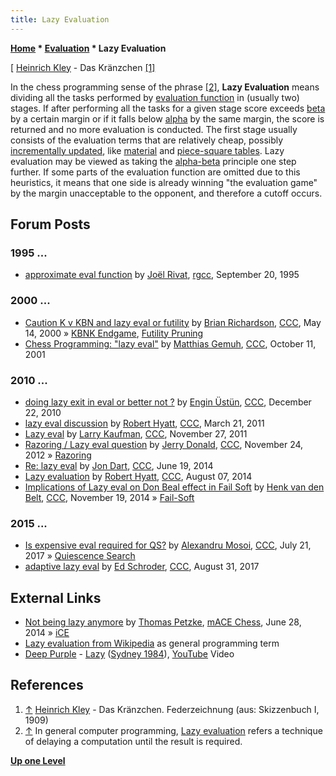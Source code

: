 ```yaml
---
title: Lazy Evaluation
---
```

**[Home](Home "Home") \* [Evaluation](Evaluation "Evaluation") \* Lazy Evaluation**



[ [Heinrich Kley](Category:Heinrich_Kley "Category:Heinrich Kley") - Das Kränzchen <a id="cite-note-1" href="#cite-ref-1">[1]</a>
  

In the chess programming sense of the phrase <a id="cite-note-2" href="#cite-ref-2">[2]</a>, **Lazy Evaluation** means dividing all the tasks performed by [evaluation function](Evaluation_Function "Evaluation Function") in (usually two) stages. If after performing all the tasks for a given stage score exceeds [beta](Beta "Beta") by a certain margin or if it falls below [alpha](Alpha "Alpha") by the same margin, the score is returned and no more evaluation is conducted. The first stage usually consists of the evaluation terms that are relatively cheap, possibly [incrementally updated](Incremental_Updates "Incremental Updates"), like [material](Material "Material") and [piece-square tables](Piece-Square_Tables "Piece-Square Tables"). Lazy evaluation may be viewed as taking the [alpha-beta](Alpha-Beta "Alpha-Beta") principle one step further. If some parts of the evaluation function are omitted due to this heuristics, it means that one side is already winning "the evaluation game" by the margin unacceptable to the opponent, and therefore a cutoff occurs. 



## Forum Posts


### 1995 ...


* [approximate eval function](http://groups.google.com/group/rec.games.chess.computer/browse_frm/thread/12607986c47b8ef6) by [Joël Rivat](Jo%C3%ABl_Rivat "Joël Rivat"), [rgcc](Computer_Chess_Forums "Computer Chess Forums"), September 20, 1995


### 2000 ...


* [Caution K v KBN and lazy eval or futility](https://www.stmintz.com/ccc/index.php?id=110681) by [Brian Richardson](Brian_Richardson "Brian Richardson"), [CCC](CCC "CCC"), May 14, 2000 » [KBNK Endgame](KBNK_Endgame "KBNK Endgame"), [Futility Pruning](Futility_Pruning "Futility Pruning")
* [Chess Programming: "lazy eval"](https://www.stmintz.com/ccc/index.php?id=192813) by [Matthias Gemuh](Matthias_Gemuh "Matthias Gemuh"), [CCC](CCC "CCC"), October 11, 2001


### 2010 ...


* [doing lazy exit in eval or better not ?](http://www.talkchess.com/forum/viewtopic.php?t=37223) by [Engin Üstün](Engin_%C3%9Cst%C3%BCn "Engin Üstün"), [CCC](CCC "CCC"), December 22, 2010
* [lazy eval discussion](http://www.talkchess.com/forum/viewtopic.php?t=38499) by [Robert Hyatt](Robert_Hyatt "Robert Hyatt"), [CCC](CCC "CCC"), March 21, 2011
* [Lazy eval](http://www.talkchess.com/forum/viewtopic.php?t=41236) by [Larry Kaufman](Larry_Kaufman "Larry Kaufman"), [CCC](CCC "CCC"), November 27, 2011
* [Razoring / Lazy eval question](http://www.talkchess.com/forum/viewtopic.php?t=46130) by [Jerry Donald](index.php?title=Jerry_Donald&action=edit&redlink=1 "Jerry Donald (page does not exist)"), [CCC](CCC "CCC"), November 24, 2012 » [Razoring](Razoring "Razoring")
* [Re: lazy eval](http://www.talkchess.com/forum/viewtopic.php?t=52676&start=28) by [Jon Dart](Jon_Dart "Jon Dart"), [CCC](CCC "CCC"), June 19, 2014
* [Lazy evaluation](http://www.talkchess.com/forum/viewtopic.php?t=53199) by [Robert Hyatt](Robert_Hyatt "Robert Hyatt"), [CCC](CCC "CCC"), August 07, 2014
* [Implications of Lazy eval on Don Beal effect in Fail Soft](http://www.talkchess.com/forum/viewtopic.php?t=54387) by [Henk van den Belt](index.php?title=Henk_van_den_Belt&action=edit&redlink=1 "Henk van den Belt (page does not exist)"), [CCC](CCC "CCC"), November 19, 2014 » [Fail-Soft](Fail-Soft "Fail-Soft")


### 2015 ...


* [Is expensive eval required for QS?](http://www.talkchess.com/forum/viewtopic.php?t=64674) by [Alexandru Mosoi](Alexandru_Mosoi "Alexandru Mosoi"), [CCC](CCC "CCC"), July 21, 2017 » [Quiescence Search](Quiescence_Search "Quiescence Search")
* [adaptive lazy eval](http://www.talkchess.com/forum/viewtopic.php?t=65047) by [Ed Schroder](Ed_Schroder "Ed Schroder"), [CCC](CCC "CCC"), August 31, 2017


## External Links


* [Not being lazy anymore](http://macechess.blogspot.de/2014/06/not-being-lazy-anymore.html)  by [Thomas Petzke](Thomas_Petzke "Thomas Petzke"), [mACE Chess](http://macechess.blogspot.de/), June 28, 2014 » [iCE](ICE "ICE")
* [Lazy evaluation from Wikipedia](https://en.wikipedia.org/wiki/Lazy_evaluation) as general programming term
* [Deep Purple](Category:Deep_Purple "Category:Deep Purple") - [Lazy](https://en.wikipedia.org/wiki/Lazy_%28Deep_Purple_song%29) ([Sydney 1984](https://www.setlist.fm/setlist/deep-purple/1984/sydney-entertainment-centre-sydney-australia-4bde3f66.html)), [YouTube](https://en.wikipedia.org/wiki/YouTube) Video


 
## References


1. <a id="cite-ref-1" href="#cite-note-1">↑</a> [Heinrich Kley](Category:Heinrich_Kley "Category:Heinrich Kley") - Das Kränzchen. Federzeichnung (aus: Skizzenbuch I, 1909)
2. <a id="cite-ref-2" href="#cite-note-2">↑</a> In general computer programming, [Lazy evaluation](https://en.wikipedia.org/wiki/Lazy_evaluation) refers a technique of delaying a computation until the result is required.

**[Up one Level](Evaluation "Evaluation")**







 
